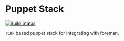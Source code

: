 # Puppet Stack

[![Build Status](https://travis-ci.org/radiorabe/puppet.png?branch=feature/travis-integration)](https://travis-ci.org/radiorabe/puppet)

``r10k`` based puppet stack for integrating with foreman.


